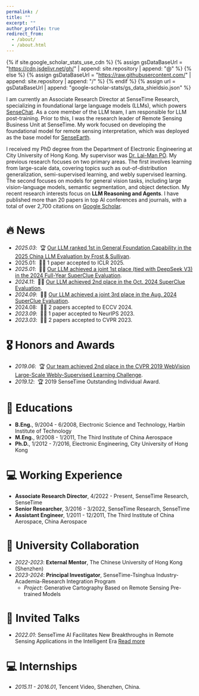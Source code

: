 ```yaml
---
permalink: /
title: ""
excerpt: ""
author_profile: true
redirect_from: 
  - /about/
  - /about.html
---
```


{% if site.google_scholar_stats_use_cdn %}
{% assign gsDataBaseUrl = "https://cdn.jsdelivr.net/gh/" | append: site.repository | append: "@" %}
{% else %}
{% assign gsDataBaseUrl = "https://raw.githubusercontent.com/" | append: site.repository | append: "/" %}
{% endif %}
{% assign url = gsDataBaseUrl | append: "google-scholar-stats/gs_data_shieldsio.json" %}

<span class='anchor' id='about-me'></span>

I am currently an Associate Research Director at SenseTime Research, specializing in foundational large language models (LLMs), which powers [SenseChat](https://chat.sensetime.com/). As a core member of the LLM team, I am responsible for LLM post-training. Prior to this, I was the research leader of Remote Sensing Business Unit at SenseTime. My work focused on developing the foundational model for remote sensing interpretation, which was deployed as the base model for [SenseEarth](https://senseearth-cloud.com/). 


I received my PhD degree from the Department of Electronic Engineering at City University of Hong Kong. My supervisor was [Dr. Lai-Man PO](https://www.ee.cityu.edu.hk/~lmpo/). My previous research focuses on two primary areas. The first involves learning from large-scale data, covering topics such as out-of-distribution generalization, semi-supervised learning, and webly supervised learning.  The second focuses on models for general vision tasks, including large vision-language models, semantic segmentation, and object detection. My recent research interests focus on **LLM Reasoning and Agents**. I have published more than 20 papers in top AI conferences and journals, with a total of over 2,700 citations on [Google Scholar](https://scholar.google.com/citations?user=PnNAAasAAAAJ&hl=en).

# 🔥 News
- *2025.03*: &nbsp;🏆 [Our LLM ranked 1st in General Foundation Capability in the 2025 China LLM Evaluation by Frost & Sullivan](https://mp.weixin.qq.com/s/Nsb3uTWVy9rn1badMlhrdw).  
- 2025.01:  🎉🎉 1 paper accepted to ICLR 2025.
- *2025.01*: &nbsp;🎉🎉 [Our LLM achieved a joint 1st place (tied with DeepSeek V3) in the 2024 Full-Year SuperClue Evaluation](https://mp.weixin.qq.com/s/XYX85wbYFyKN9wQLDhfRrA).  
- *2024.11*: &nbsp;🎉🎉 [Our LLM achieved 2nd place in the Oct. 2024 SuperClue Evaluation](https://mp.weixin.qq.com/s/YvAnoCyalUU28ujDSgEqkg).  
- *2024.09*: &nbsp;🎉🎉 [Our LLM achieved a joint 3rd place in the Aug. 2024 SuperClue Evaluation](https://mp.weixin.qq.com/s/uxU_rWvP9HWOMzg7Zg6oKA).
- 2024.08:  🎉🎉 2 papers accepted to ECCV 2024.
- *2023.09*: &nbsp;🎉🎉 1 paper accepted to NeurIPS 2023.
- *2023.03*: &nbsp;🎉🎉 2 papers accepted to CVPR 2023.


# 🎖 Honors and Awards
- *2019.06*: &nbsp;🏆 [Our team achieved 2nd place in the CVPR 2019 WebVision Large-Scale Webly-Supervised Learning Challenge](https://data.vision.ee.ethz.ch/cvl/webvision/2019/challenge_results.html).
- *2019.12*: &nbsp;🏆 2019 SenseTime Outstanding Individual Award.

# 📖 Educations
- **B.Eng.**, 9/2004 - 6/2008, Electronic Science and Technology, Harbin Institute of Technology
- **M.Eng.**, 9/2008 - 1/2011, The Third Institute of China Aerospace
- **Ph.D.**, 1/2012 - 7/2016, Electronic Engineering, City University of Hong Kong

# 💻 Working Experience
- **Associate Research Director**, 4/2022 - Present, SenseTime Research, SenseTime
- **Senior Researcher**, 3/2016 - 3/2022, SenseTime Research, SenseTime
- **Assistant Engineer**, 1/2011 - 12/2011, The Third Institute of China Aerospace, China Aerospace

# 🏫 University Collaboration
- *2022-2023*: **External Mentor**, The Chinese University of Hong Kong (Shenzhen)  
- *2023-2024*: **Principal Investigator**, SenseTime-Tsinghua Industry-Academia-Research Integration Program  
  - *Project*: Generative Cartography Based on Remote Sensing Pre-trained Models

# 💬 Invited Talks
- *2022.01*: SenseTime AI Facilitates New Breakthroughs in Remote Sensing Applications in the Intelligent Era [Read more](https://mp.weixin.qq.com/s/r85UkOUN-IvkZ9vSrl87AA)

# 💻 Internships
- *2015.11 - 2016.01*, Tencent Video, Shenzhen, China.
